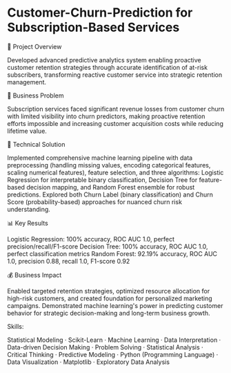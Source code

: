 # Customer-Churn-Prediction for Subscription-Based Services

🎯 Project Overview

Developed advanced predictive analytics system enabling proactive customer retention strategies through accurate identification of at-risk subscribers, transforming reactive customer service into strategic retention management.

💼 Business Problem

Subscription services faced significant revenue losses from customer churn with limited visibility into churn predictors, making proactive retention efforts impossible and increasing customer acquisition costs while reducing lifetime value.

🔧 Technical Solution

Implemented comprehensive machine learning pipeline with data preprocessing (handling missing values, encoding categorical features, scaling numerical features), feature selection, and three algorithms: Logistic Regression for interpretable binary classification, Decision Tree for feature-based decision mapping, and Random Forest ensemble for robust predictions. Explored both Churn Label (binary classification) and Churn Score (probability-based) approaches for nuanced churn risk understanding.

📊 Key Results

Logistic Regression: 100% accuracy, ROC AUC 1.0, perfect precision/recall/F1-score
Decision Tree: 100% accuracy, ROC AUC 1.0, perfect classification metrics
Random Forest: 92.19% accuracy, ROC AUC 1.0, precision 0.88, recall 1.0, F1-score 0.92

💰 Business Impact

Enabled targeted retention strategies, optimized resource allocation for high-risk customers, and created foundation for personalized marketing campaigns. Demonstrated machine learning's power in predicting customer behavior for strategic decision-making and long-term business growth.

Skills: 

Statistical Modeling · Scikit-Learn · Machine Learning · Data Interpretation · Data-driven Decision Making · Problem Solving · Statistical Analysis · Critical Thinking · Predictive Modeling · Python (Programming Language) · Data Visualization · Matplotlib · Exploratory Data Analysis
